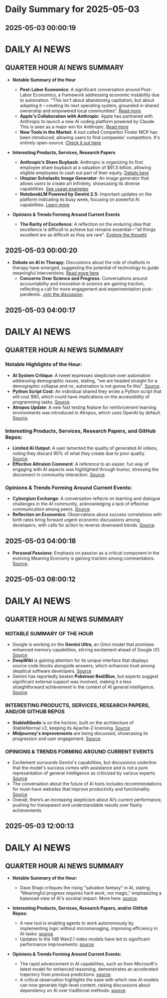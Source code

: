 # Daily Summary for 2025-05-03

## 2025-05-03 00:00:19

# DAILY AI NEWS

## QUARTER HOUR AI NEWS SUMMARY

- **Notable Summary of the Hour**  
  - **Post-Labor Economics**: A significant conversation around Post-Labor Economics, a framework addressing economic instability due to automation. "This isn't about abandoning capitalism, but about adapting it – creating its next operating system, grounded in shared ownership and empowered local communities". [Read more](https://x.com/i/web/status/1918421362172887284)  
  - **Apple's Collaboration with Anthropic**: Apple has partnered with Anthropic to launch a new AI coding platform powered by Claude. This is seen as a major win for Anthropic. [Read more](https://x.com/i/web/status/1918412935115788748)  
  - **New Tools in the Market**: A tool called Competitor Finder MCP has been introduced, allowing users to find companies' competitors. It's entirely open-source. [Check it out here](https://x.com/i/web/status/1918431636833878294).

- **Interesting Products, Services, Research Papers**  
  - **Anthropic’s Share Buyback**: Anthropic is organizing its first employee share buyback at a valuation of $61.5 billion, allowing eligible employees to cash out part of their equity. [Details here](https://x.com/i/web/status/1918411896824135930)  
  - **Utopian Scholastic Image Generator**: An image generator that allows users to create art infinitely, showcasing its diverse capabilities. [See usage examples](https://x.com/i/web/status/1918402205469823486)  
  - **NotebookLM Powered by Gemini 2.5**: Important updates on the platform indicating its busy week, focusing on powerful AI capabilities. [Learn more](https://x.com/i/web/status/1918418604799779186)  

- **Opinions & Trends Forming Around Current Events**  
  - **The Rarity of Excellence**: A reflection on the enduring idea that excellence is difficult to achieve but remains essential—"all things excellent are as difficult as they are rare". [Explore the thought](https://x.com/i/web/status/1918453948966445549)

## 2025-05-03 00:00:20

- **Debate on AI in Therapy**: Discussions about the role of chatbots in therapy have emerged, suggesting the potential of technology to guide meaningful interventions. [Read more here](https://x.com/i/web/status/1918442358389039373)  
  - **Concerns Over Science and Progress**: Conversations around accountability and innovation in science are gaining traction, reflecting a call for more engagement and experimentation post-pandemic. [Join the discussion](https://x.com/i/web/status/1918444108340973971)

## 2025-05-03 04:00:17

# DAILY AI NEWS

## QUARTER HOUR AI NEWS SUMMARY

### Notable Highlights of the Hour:
- **AI System Critique**: A tweet expresses skepticism over automation addressing demographic issues, stating, "we are headed straight for a demographic collapse and no, automation is not gonna fix this". [Source](https://x.com/i/web/status/1918492469726978446).
- **Python Script Cost**: An individual shared they wrote a Python script that will cost $80, which could have implications on the accessibility of programming tasks. [Source](https://x.com/i/web/status/1918504453159764088).
- **Atropos Update**: A new fast testing feature for reinforcement learning environments was introduced in Atropos, which uses OpenAI by default. [Source](https://x.com/i/web/status/1918482052292452670).

### Interesting Products, Services, Research Papers, and GitHub Repos:
- **Limited AI Output**: A user lamented the quality of generated AI videos, noting they discard 90% of what they create due to poor quality. [Source](https://x.com/i/web/status/1918480191724110270).
- **Effective Altruism Comment**: A reference to an easier, fun way of engaging with AI aspects was highlighted through humor, stressing the disconnect in community interaction. [Source](https://x.com/i/web/status/1918503533089046784).

### Opinions & Trends Forming Around Current Events:
- **Cyborgism Exchange**: A conversation reflects on learning and dialogue challenges in the AI community, acknowledging a lack of effective communication among peers. [Source](https://x.com/i/web/status/1918492402303582651).
- **Reflection on Economics**: Observations about success correlations with birth rates bring forward urgent economic discussions among developers, with calls for action to reverse downward trends. [Source](https://x.com/i/web/status/1918504694227378439).

## 2025-05-03 04:00:18

- **Personal Passions**: Emphasis on passion as a critical component in the evolving Meaning Economy is gaining traction among commentators. [Source](https://x.com/i/web/status/1918460666010083813).

## 2025-05-03 08:00:12

# DAILY AI NEWS

## QUARTER HOUR AI NEWS SUMMARY

### NOTABLE SUMMARY OF THE HOUR
- Google is working on the **Gemini Ultra**, an Omni model that promises enhanced memory capabilities, stirring excitement ahead of Google I/O. [Source](https://x.com/i/web/status/1918570988456788201)
- **DeepWiki** is gaining attention for its unique interface that displays source code blocks alongside answers, which enhances trust among skeptical software developers. [Source](https://x.com/i/web/status/1918565414759723356)
- Gemini has reportedly beaten **Pokémon Red/Blue**, but experts suggest significant external support was involved, making it a less straightforward achievement in the context of AI general intelligence. [Source](https://x.com/i/web/status/1918549685515538638)

### INTERESTING PRODUCTS, SERVICES, RESEARCH PAPERS, AND/OR GITHUB REPOS
- **StableAlbedo** is on the horizon, built on the architecture of StableNormal v2, keeping its Apache-2 licensing. [Source](https://x.com/i/web/status/1918558265111396554)
- **Midjourney's improvements** are being discussed, showcasing its progression and user engagement. [Source](https://x.com/i/web/status/1918521527470793145)

### OPINIONS & TRENDS FORMING AROUND CURRENT EVENTS
- Excitement surrounds Gemini's capabilities, but discussions underline that the model's success comes with assistance and is not a pure representation of general intelligence as criticized by various experts. [Source](https://x.com/i/web/status/1918549685515538638)
- The conversation about the future of AI tools includes recommendations for must-have websites that improve productivity and functionality. [Source](https://x.com/i/web/status/1918563322451939471) 
- Overall, there’s an increasing skepticism about AI’s current performance, pushing for transparent and understandable results over flashy achievements.

## 2025-05-03 12:00:13

# DAILY AI NEWS

## QUARTER HOUR AI NEWS SUMMARY

- **Notable Summary of the Hour:**  
  - Dave Shapi critiques the rising "salvation fantasy" in AI, stating, "Meaningful progress requires hard work, not magic," emphasizing a balanced view of AI's societal impact. More here: [source](https://x.com/i/web/status/1918636658007638226).

- **Interesting Products, Services, Research Papers, and/or GitHub Repos:**  
  - A new tool is enabling agents to work autonomously by implementing logic without micromanaging, improving efficiency in AI tasks: [source](https://x.com/i/web/status/1918631459276931135).  
  - Updates to the 14B Wan2.1 video models have led to significant performance improvements: [source](https://x.com/i/web/status/1918630654235005007).
  
- **Opinions & Trends Forming Around Current Events:**  
  - The rapid advancement in AI capabilities, such as from Microsoft's latest model for enhanced reasoning, demonstrates an accelerated trajectory from previous predictions: [source](https://x.com/i/web/status/1918602504972980713).  
  - A critical observation highlights the ease with which new AI models can now generate high-level content, raising discussions about dependency on AI over traditional methods: [source](https://x.com/i/web/status/1918578574698668367).

